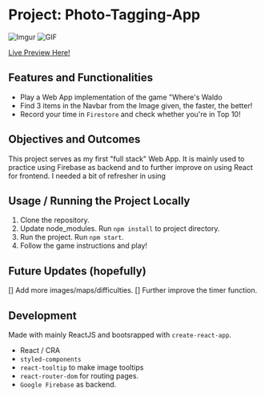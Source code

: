 # Project: Photo-Tagging-App

![Imgur](https://i.imgur.com/w86Hxfx.png)
![GIF](https://i.imgur.com/JAsPRs3.gifv)

[Live Preview Here!](https://photo-tagging-app-1fd39.web.app/#/)

## Features and Functionalities

- Play a Web App implementation of the game "Where's Waldo
- Find 3 items in the Navbar from the Image given, the faster, the better!
- Record your time in `Firestore` and check whether you're in Top 10!

## Objectives and Outcomes

This project serves as my first "full stack" Web App. It is mainly used to practice using Firebase as backend and to further improve on using React for frontend. I needed a bit of refresher in using

## Usage / Running the Project Locally

1. Clone the repository.
2. Update node_modules. Run `npm install` to project directory.
3. Run the project. Run `npm start`.
4. Follow the game instructions and play!

## Future Updates (hopefully)

[] Add more images/maps/difficulties.
[] Further improve the timer function.

## Development

Made with mainly ReactJS and bootsrapped with `create-react-app`.

- React / CRA
- `styled-components`
- `react-tooltip` to make image tooltips
- `react-router-dom` for routing pages.
- `Google Firebase` as backend.
